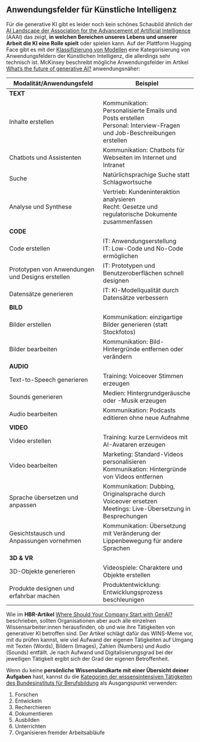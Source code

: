 ## Anwendungsfelder für Künstliche Intelligenz

Für die generative KI gibt es leider noch kein schönes Schaubild ähnlich der [AI Landscape der Association for the Advancement of Artificial Intelligence](https://ojs.aaai.org/aimagazine/index.php/aimagazine/article/view/2168) (AAAI) das zeigt, **in welchen Bereichen unseres Lebens und unserer Arbeit die KI eine Rolle spielt** oder spielen kann. Auf der Plattform Hugging Face gibt es mit der [Klassifizierung von Modellen](https://huggingface.co/models) eine Kategorisierung von Anwendungsfeldern der Künstlichen Intelligenz, die allerdings sehr technisch ist. McKinsey beschreibt mögliche Anwendungsfelder im Artikel [What’s the future of generative AI?](https://www.mckinsey.com/featured-insights/mckinsey-%20explainers/whats-the-future-of-generative-ai-an-early-view-in-15-charts) anwendungsnäher:

| Modalität/Anwendungsfeld                                   | Beispiel                                                                                                                  |
| ------------------------------------------------ | ------------------------------------------------------------------------------------------------------------------------- |
| **TEXT**    |   |
| Inhalte erstellen                                | Kommunikation: Personalisierte Emails und Posts erstellen<br/>Personal: Interview-Fragen und Job-Beschreibungen erstellen |
| Chatbots und Assistenten                         | Kommunikation: Chatbots für Webseiten im Internet und Intranet                                                            |
| Suche                                            | Natürlichsprachige Suche statt Schlagwortsuche                                                                            |
| Analyse und Synthese                             | Vertrieb: Kundeninteraktion analysieren<br/>Recht: Gesetze und regulatorische Dokumente zusammenfassen                    |
| **CODE**    |   |
| Code erstellen                                   | IT: Anwendungserstellung<br/>IT: Low-Code und No-Code ermöglichen                                                         |
| Prototypen von Anwendungen und Designs erstellen | IT: Prototypen und Benutzeroberflächen schnell designen                                                                   |
| Datensätze generieren                            | IT: KI-Modellqualität durch Datensätze verbessern                                                                         |
| **BILD**    |   |
| Bilder erstellen                                 | Kommunikation: einzigartige Bilder generieren (statt Stockfotos)                                                          |
| Bilder bearbeiten                                | Kommunikation: Bild-Hintergründe entfernen oder verändern                                                                 |
| **AUDIO**   |   |
| Text-to-Speech generieren                        | Training: Voiceover Stimmen erzeugen                                                                                      |
| Sounds generieren                                | Medien: Hintergrundgeräusche oder -Musik erzeugen                                                                         |
| Audio bearbeiten                                 | Kommunikation: Podcasts editieren ohne neue Aufnahme                                                                      |
| **VIDEO**   |   |
| Video erstellen                                  | Training: kurze Lernvideos mit AI-Avataren erzeugen                                                                       |
| Video bearbeiten                                 | Marketing: Standard-Videos personalisieren<br/>Kommunikation: Hintergründe von Videos entfernen                           |
| Sprache übersetzen und anpassen                  | Kommunikation: Dubbing, Originalsprache durch Voiceover ersetzen<br/>Meetings: Live-Übersetzung in Besprechungen          |
| Gesichtstausch und Anpassungen vornehmen         | Kommunikation: Übersetzung mit Veränderung der Lippenbewegung für andere Sprachen                                         |
| **3D & VR** |   |
| 3D-Objekte generieren                            | Videospiele: Charaktere und Objekte erstellen                                                                             |
| Produkte designen und erfahrbar machen           | Produktentwicklung: Entwicklungsprozess beschleunigen                                                                     |

Wie im **HBR-Artikel** [Where Should Your Company Start with GenAI?](https://hbr.org/2023/09/where-should-your-company-start-with-genai) beschrieben, sollten Organisationen aber auch alle einzelnen Wissensarbeiter:innen herausfinden, ob und wie ihre Tätigkeiten von generativer KI betroffen sind. Der Artikel schlägt dafür das WINS-Meme vor, mit du prüfen kannst, wie viel Aufwand der eigenen Tätigkeiten auf Umgang mit Texten (Words), Bildern (Images), Zahlen (Numbers) und Audio (Sounds) entfällt. Je nach Aufwand und Digitalisierungsgrad bei der jeweiligen Tätigkeit ergibt sich der Grad der eigenen Betroffenheit.

Wenn du keine **persönliche Wissenslandkarte mit einer Übersicht deiner Aufgaben** hast, kannst du die [Kategorien der wissensintensiven Tätigkeiten des Bundesinstituts für Berufsbildung](https://lit.bibb.de/vufind/Record/DS-131131) als Ausgangspunkt verwenden:

1. Forschen
2. Entwickeln
3. Recherchieren
4. Dokumentieren
5. Ausbilden
6. Unterrichten
7. Organisieren fremder Arbeitsabläufe